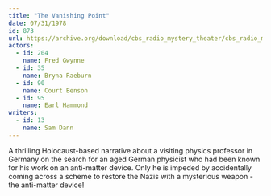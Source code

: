 ```yaml
---
title: "The Vanishing Point"
date: 07/31/1978
id: 873
url: https://archive.org/download/cbs_radio_mystery_theater/cbs_radio_mystery_theater-0851-0900.zip/cbs_radio_mystery_theater-0851-0900%2Fcbsrmt_0873_the_vanishing_point.mp3
actors:  
  - id: 204
    name: Fred Gwynne  
  - id: 35
    name: Bryna Raeburn  
  - id: 90
    name: Court Benson  
  - id: 95
    name: Earl Hammond
writers:  
  - id: 13
    name: Sam Dann
---
```

A thrilling Holocaust-based narrative about a visiting physics professor in Germany on the search for an aged German physicist who had been known for his work on an anti-matter device. Only he is impeded by accidentally coming across a scheme to restore the Nazis with a mysterious weapon - the anti-matter device!